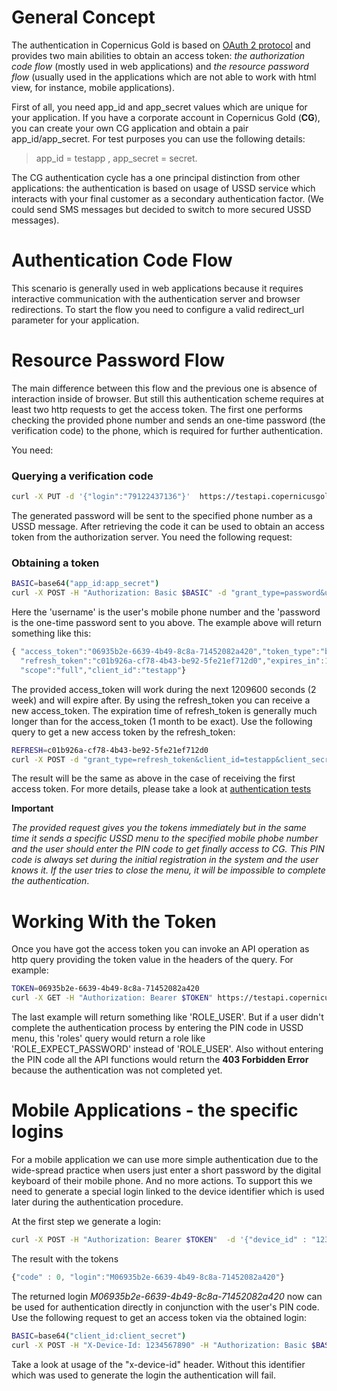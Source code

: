 # General Concept

The authentication in Copernicus Gold is based on [OAuth 2 protocol](https://tools.ietf.org/html/rfc6749) and provides two 
main abilities to obtain an access token: *the authorization code flow* (mostly used in web applications) and 
*the resource password flow* (usually used in the applications which are not able to work with html view, for instance, mobile applications).

First of all, you need app\_id and app\_secret values which are unique for your application. If you have a corporate
account in Copernicus Gold (**CG**), you can create your own CG application and obtain a pair app\_id/app\_secret. 
For test purposes you can use the following details:
> app\_id = testapp ,  app\_secret = secret.

The CG authentication cycle has a one principal distinction from other applications: the authentication 
is based on usage of USSD service which interacts with your final customer as a secondary authentication factor.
(We could send SMS messages but decided to switch to more secured USSD messages).

# Authentication Code Flow

This scenario is generally used in web applications because it requires interactive communication with the authentication
server and browser redirections. To start the flow you need to configure a valid redirect_url parameter for your application.



# Resource Password Flow

The main difference between this flow and the previous one is absence of interaction inside of browser. But still this
authentication scheme requires at least two http requests to get the access token. The first one performs checking
the provided phone number and sends an one-time password (the verification code) to the phone, which is required for 
further authentication.

You need:

### Querying a verification code
```bash
curl -X PUT -d '{"login":"79122437136"}'  https://testapi.copernicusgold.com/api/v1/otp
```

The generated password will be sent to the specified phone number as a USSD message. After retrieving the code it can be used
to obtain an access token from the authorization server. You need the following request:

### Obtaining a token
```bash
BASIC=base64("app_id:app_secret")
curl -X POST -H "Authorization: Basic $BASIC" -d "grant_type=password&username=79122437136&password=1234&scope=full" https://testapi.copernicusgold.com/auth/oauth/token
```

Here the 'username' is the user's mobile phone number and the 'password is the one-time password sent to you above. 
The example above will return something like this:

```javascript
{ "access_token":"06935b2e-6639-4b49-8c8a-71452082a420","token_type":"bearer",
  "refresh_token":"c01b926a-cf78-4b43-be92-5fe21ef712d0","expires_in":1209599,
  "scope":"full","client_id":"testapp"}
```

The provided access\_token will work during the next 1209600 seconds (2 week) and will expire after. By using the refresh\_token
you can receive a new access_token. The expiration time of refresh_token is generally much longer than for the 
access\_token (1 month to be exact).
Use the following query to get a new access token by the refresh\_token:

```bash
REFRESH=c01b926a-cf78-4b43-be92-5fe21ef712d0
curl -X POST -d "grant_type=refresh_token&client_id=testapp&client_secret=secret&refresh_token=$REFRESH" https://testapi.copernicusgold.com/auth/oauth/token
```

The result will be the same as above in the case of receiving the first access token. For more details, please take a look
at [authentication tests](../tests/authenticate_test.sh)

**Important**

*The provided request gives you the tokens immediately but in the same time it sends a specific USSD menu to the specified 
mobile phobe number and the user should enter the PIN code to get finally access to CG. 
This PIN code is always set during the initial registration in the system and the user knows it. 
If the user tries to close the menu, it will be impossible to complete the authentication*.
 
# Working With the Token

Once you have got the access token you can invoke an API operation as http query providing the token value in the headers of the query. 
For example:
```bash
TOKEN=06935b2e-6639-4b49-8c8a-71452082a420
curl -X GET -H "Authorization: Bearer $TOKEN" https://testapi.copernicusgold.com/api/v1/users/roles
```

The last example will return something like 'ROLE\_USER'. But if a user didn't complete the authentication process 
by entering the PIN code in USSD menu, this 'roles' query would return a role like 'ROLE\_EXPECT_PASSWORD' instead of 'ROLE\_USER'.
Also without entering the PIN code all the API functions would return the **403 Forbidden Error** because the authentication 
was not completed yet.
 
# Mobile Applications - the specific logins

For a mobile application we can use more simple authentication due to the wide-spread practice when users just enter
a short password by the digital keyboard of their mobile phone. And no more actions. To support this we need to generate
a special login linked to the device identifier which is used later during the authentication procedure.

At the first step we generate a login:

```bash
curl -X POST -H "Authorization: Bearer $TOKEN"  -d '{"device_id" : "1234567890"}' https://testapi.copernicusgold.com/api/v1/logins
```

The result with the tokens
```javascript
{"code" : 0, "login":"M06935b2e-6639-4b49-8c8a-71452082a420"}
```

The returned login *M06935b2e-6639-4b49-8c8a-71452082a420* now can be used for authentication directly in conjunction with
the user's PIN code. Use the following request to get an access token via the obtained login:


```bash
BASIC=base64("client_id:client_secret")
curl -X POST -H "X-Device-Id: 1234567890" -H "Authorization: Basic $BASIC" -d "grant_type=password&username=M06935b2e-6639-4b49-8c8a-71452082a420&password=PIN&scope=full" https://testapi.copernicusgold.com/auth/oauth/token
```

Take a look at usage of the "x-device-id" header. Without this identifier which was used to generate the login
the authentication will fail.